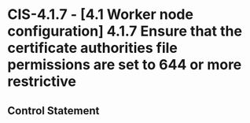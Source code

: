 # CIS-4.1.7 - \[4.1 Worker node configuration\] 4.1.7 Ensure that the certificate authorities file permissions are set to 644 or more restrictive

## Control Statement
